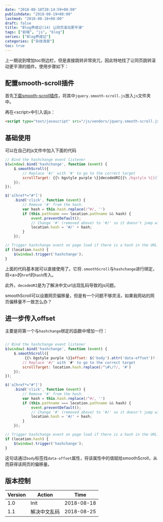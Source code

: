 ```yaml
---
date: "2018-08-18T20:14:59+08:00"
publishdate: "2018-08-19+08:00"
lastmod: "2018-08-18+08:00"
draft: false
title: "Blog养成记(14) 让同页滚动更平滑"
tags: ["前端", "js", "blog"]
series: ["Blog养成记"]
categories: ["杂技浅尝"]
toc: true
---
```


上一期说到增加toc侧边栏，但是直接跳转非常突兀，因此特地找了让同页跳转滚动更平滑的插件。<!--more-->使用步骤如下：

## 配置smooth-scroll插件

首先[下载smooth-scroll插件](https://github.com/kswedberg/jquery-smooth-scroll/releases)，将其中`jquery.smooth-scroll.js`放入`js`文件夹中。

再在\<script>中引入该js：

```html
<script type="text/javascript" src="/js/vendors/jquery.smooth-scroll.js"></script>
```

## 基础使用

可以在自己的js文件中加入下面的代码

```js
// Bind the hashchange event listener
$(window).bind('hashchange', function (event) {
    $.smoothScroll({
        // Replace '#/' with '#' to go to the correct target
        scrollTarget: {{% bgstyle purple %}}decodeURI{{% /bgstyle %}}(location.hash.replace(/^\#\/?/, '#'))
    });
});

$('a[href*="#"]')
    .bind('click', function (event) {
        // Remove '#' from the hash.
        var hash = this.hash.replace(/^#/, '')
        if (this.pathname === location.pathname && hash) {
            event.preventDefault();
            // Change '#' (removed above) to '#/' so it doesn't jump without the smooth scrolling
            location.hash = '#/' + hash;
        }
    });

// Trigger hashchange event on page load if there is a hash in the URL.
if (location.hash) {
    $(window).trigger('hashchange');
}
```

上面的代码基本就可以直接使用了。它将`.smoothScroll`与`hashchange`进行绑定，将\<a\>的`href`的`hash`传入。

此外，`decodeURI`是为了解决中文url出现乱码导致的js问题。

smoothScroll可以设置网页偏移量，但是有一个问题不够灵活，如果我网站的网页偏移量不一致怎么办？

## 进一步传入offset

主要是将第一个与`hashchange`绑定的函数中增加一行：

```javascript

// Bind the hashchange event listener
$(window).bind('hashchange', function (event) {
    $.smoothScroll({
         {{% bgstyle purple %}}offset: $('body').attr('data-offset')? -$('body').attr('data-offset'):0 ,{{% /bgstyle %}}
        // Replace '#/' with '#' to go to the correct target
        scrollTarget: location.hash.replace(/^\#\/?/, '#')
    });
});

$('a[href*="#"]')
    .bind('click', function (event) {
        // Remove '#' from the hash.
        var hash = this.hash.replace(/^#/, '')
        if (this.pathname === location.pathname && hash) {
            event.preventDefault();
            // Change '#' (removed above) to '#/' so it doesn't jump without the smooth scrolling
            location.hash = '#/' + hash;
        }
    });

// Trigger hashchange event on page load if there is a hash in the URL.
if (location.hash) {
    $(window).trigger('hashchange');
}

```

这句话通过`body`标签找`data-offset`属性，将该属性中的值赋给smoothScroll，从而获得该网页的偏移量。

## 版本控制

| Version | Action           | Time       |
| ------- | ---------------- | ---------- |
| 1.0     | Init             | 2018-08-18 |
| 1.1     | 解决中文乱码     | 2018-08-25 |

